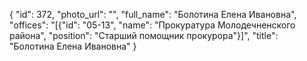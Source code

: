 {
    "id": 372,
    "photo_url": "",
    "full_name": "Болотина Елена Ивановна",
    "offices": "[{\"id\": \"05-13\", \"name\": \"Прокуратура Молодечненского района\", \"position\": \"Старший помощник прокурора\"}]",
    "title": "Болотина Елена Ивановна"
}